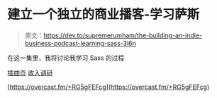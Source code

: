 # 建立一个独立的商业播客-学习萨斯

> 原文：<https://dev.to/supremerumham/the-building-an-indie-business-podcast-learning-sass-3i6n>

在这一集里，我将讨论我学习 Sass 的过程

[插曲页](https://baib-podcast.com)
[收入调研](https://revenueresearch.co/)

[https://overcast.fm/+RG5gFEFcg](https://overcast.fm/+RG5gFEFcg)